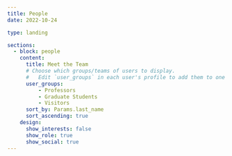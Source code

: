 ```yaml
---
title: People
date: 2022-10-24

type: landing

sections:
  - block: people
    content:
      title: Meet the Team
      # Choose which groups/teams of users to display.
      #   Edit `user_groups` in each user's profile to add them to one or more of these groups.
      user_groups:
          - Professors
          - Graduate Students
          - Visitors
      sort_by: Params.last_name
      sort_ascending: true
    design:
      show_interests: false
      show_role: true
      show_social: true
---
```

